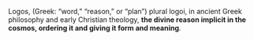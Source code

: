 Logos, (Greek: “word,” “reason,” or “plan”) plural logoi, in ancient Greek philosophy and early Christian theology, **the divine reason implicit in the cosmos, ordering it and giving it form and meaning**.